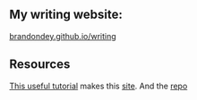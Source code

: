 ## My writing website:

[brandondey.github.io/writing](https://brandondey.github.io/writing)

## Resources

[This useful tutorial](http://www.storybench.org/convert-google-doc-rmarkdown-publish-github-pages/) makes this [site](https://aleszu.github.io/digisoc/assignments.html). And the [repo]( https://github.com/aleszu/digisoc)


